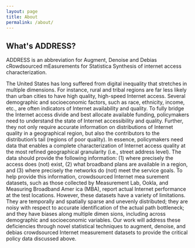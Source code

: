 ```yaml
---
layout: page
title: About
permalink: /about/
---
```


## What's ADDRESS?
ADDRESS is an abbreviation for Augment, Denoise and Debias cRowdsourced mEasurements for Statistica Synthesis of internet access characterization.

The United States has long suffered from digital inequality that stretches in multiple dimensions. For instance, rural and tribal regions are far less likely than urban cities to have high quality, high-speed Internet access. Several demographic and socioeconomic factors, such as race, ethnicity, income, etc., are often indicators of Internet availability and quality. To fully bridge the Internet access divide and best allocate available funding, policymakers need to understand the state of Internet accessibility and quality. Further, they not only require accurate information on distributions of Internet quality in a geographical region, but also the contributors to the distribution’s tail (regions of poor quality). In essence, policymakers need data that enables a complete characterization of Internet access quality at the most refined geographical granularity (i.e., street address level). The data should provide the following information: (1) where precisely the access does (not) exist, (2) what broadband plans are available in a region, and (3) where precisely the networks do (not) meet the service goals. To help provide this information, crowdsourced Internet mea surement datasets, such as those collected by Measurement Lab, Ookla, and Measuring Broadband Amer ica (MBA), report actual Internet performance at the test locations. However, these datasets have a variety of limitations. They are temporally and spatially sparse and unevenly distributed; they are noisy with respect to accurate identification of the actual path bottleneck; and they have biases along multiple dimen sions, including across demographic and socioeconomic variables. Our work will address these deficiencies through novel statistical techniques to augment, denoise, and debias crowdsourced Internet measurement datasets to provide the critical policy data discussed above.
